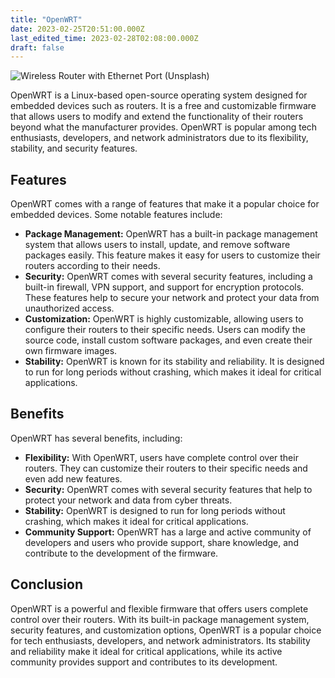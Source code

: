 ```yaml
---
title: "OpenWRT"
date: 2023-02-25T20:51:00.000Z
last_edited_time: 2023-02-28T02:08:00.000Z
draft: false
---
```


![Wireless Router with Ethernet Port (Unsplash)](https://www.dropbox.com/s/3bs6but0p223txw/8652fc7fe4b3da482cd1c342ddbdd3432dff5951e07ba9b7826c163e67293671.jpg?dl=0&raw=1)


OpenWRT is a Linux-based open-source operating system designed for embedded devices such as routers. It is a free and customizable firmware that allows users to modify and extend the functionality of their routers beyond what the manufacturer provides. OpenWRT is popular among tech enthusiasts, developers, and network administrators due to its flexibility, stability, and security features.


## Features


OpenWRT comes with a range of features that make it a popular choice for embedded devices. Some notable features include:

- **Package Management:** OpenWRT has a built-in package management system that allows users to install, update, and remove software packages easily. This feature makes it easy for users to customize their routers according to their needs.
- **Security:** OpenWRT comes with several security features, including a built-in firewall, VPN support, and support for encryption protocols. These features help to secure your network and protect your data from unauthorized access.
- **Customization:** OpenWRT is highly customizable, allowing users to configure their routers to their specific needs. Users can modify the source code, install custom software packages, and even create their own firmware images.
- **Stability:** OpenWRT is known for its stability and reliability. It is designed to run for long periods without crashing, which makes it ideal for critical applications.

## Benefits


OpenWRT has several benefits, including:

- **Flexibility:** With OpenWRT, users have complete control over their routers. They can customize their routers to their specific needs and even add new features.
- **Security:** OpenWRT comes with several security features that help to protect your network and data from cyber threats.
- **Stability:** OpenWRT is designed to run for long periods without crashing, which makes it ideal for critical applications.
- **Community Support:** OpenWRT has a large and active community of developers and users who provide support, share knowledge, and contribute to the development of the firmware.

## Conclusion


OpenWRT is a powerful and flexible firmware that offers users complete control over their routers. With its built-in package management system, security features, and customization options, OpenWRT is a popular choice for tech enthusiasts, developers, and network administrators. Its stability and reliability make it ideal for critical applications, while its active community provides support and contributes to its development.

